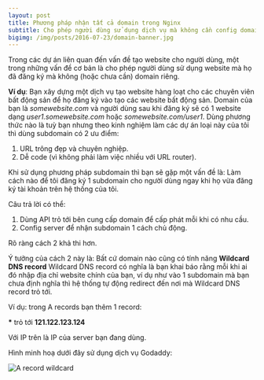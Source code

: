 ```yaml
---
layout: post
title: Phương pháp nhận tất cả domain trong Nginx
subtitle: Cho phép người dùng sử dụng dịch vụ mà không cần config domain
bigimg: /img/posts/2016-07-23/domain-banner.jpg
---
```


Trong các dự án liên quan đến vấn đề tạo website cho người dùng, một trong những vấn đề cơ bản là cho phép người dùng sử dụng website mà họ đã đăng ký mà không (hoặc chưa cần) domain riêng.

**Ví dụ**: Bạn xây dựng một dịch vụ tạo website hàng loạt cho các chuyên viên bất động sản để họ đăng ký vào tạo các website bất động sản. Domain của bạn là _somewebsite.com_ và người dùng sau khi đăng ký sẽ có 1 website dạng _user1.somewebsite.com_ hoặc _somewebsite.com/user1_. Dùng phương thức nào là tuỳ bạn nhưng theo kinh nghiệm làm các dự án loại này của tôi thì dùng subdomain có 2 ưu điểm:

1. URL trông đẹp và chuyên nghiệp.
2. Dễ code (vì không phải làm việc nhiều với URL router).

Khi sử dụng phương pháp subdomain thì bạn sẽ gặp một vấn đề là: Làm cách nào để tôi đăng ký 1 subdomain cho người dùng ngay khi họ vừa đăng ký tài khoản trên hệ thống của tôi.

Câu trả lời có thể:

1. Dùng API trỏ tới bên cung cấp domain để cấp phát mỗi khi có nhu cầu.
2. Config server để nhận subdomain 1 cách chủ động.

Rõ ràng cách 2 khả thi hơn.

Ý tưởng của cách 2 này là: Bất cứ domain nào cũng có tính năng **Wildcard DNS record**
Wildcard DNS record có nghĩa là bạn khai báo rằng mỗi khi ai đó nhập địa chỉ website chính của bạn, ví dụ như vào 1 subdomain mà bạn chưa định nghĩa thì hệ thống tự động redirect đến nơi mà Wildcard DNS record trỏ tới.

Ví dụ: trong A records bạn thêm 1 record:

**\*** trỏ tới **121.122.123.124**

Với IP trên là IP của server bạn đang dùng.

Hình minh hoạ dưới đây sử dụng dịch vụ Godaddy:

![A record wildcard](/img/post/2016-07/23/a-record-wildcard.jpg)

